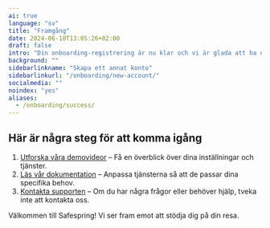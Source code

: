 ```yaml
---
ai: true
language: "sv"
title: "Framgång"
date: 2024-06-10T13:05:26+02:00
draft: false
intro: "Din onboarding-registrering är nu klar och vi är glada att ha dig med oss. Du är redo att börja ta del av allt vi erbjuder."
background: ""
sidebarlinkname: "Skapa ett annat konto"
sidebarlinkurl: "/onboarding/new-account/"
socialmedia: ""
noindex: "yes"
aliases:
  - /onboarding/success/
---
```


## Här är några steg för att komma igång

1. [Utforska våra demovideor](/demo/) – Få en överblick över dina inställningar och tjänster.
2. [Läs vår dokumentation](https://docs.safespring.com/) – Anpassa tjänsterna så att de passar dina specifika behov.
3. [Kontakta supporten](mailto:support@safespring.com) – Om du har några frågor eller behöver hjälp, tveka inte att kontakta oss.

Välkommen till Safespring! Vi ser fram emot att stödja dig på din resa.
